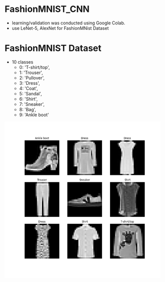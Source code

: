 # FashionMNIST_CNN
  - learning/validation was conducted using Google Colab.
  - use LeNet-5, AlexNet for FashionMNist Dataset
 
# FashionMNIST Dataset
  - 10 classes
    - 0: 'T-shirt/top',
    - 1: 'Trouser',
    - 2: 'Pullover',
    - 3: 'Dress',
    - 4: 'Coat',
    - 5: 'Sandal',
    - 6: 'Shirt',
    - 7: 'Sneaker',
    - 8: 'Bag',
    - 9: 'Ankle boot' 
<img src='https://github.com/chang-heekim/FashionMNIST_CNN/blob/main/images/image.png'/>
